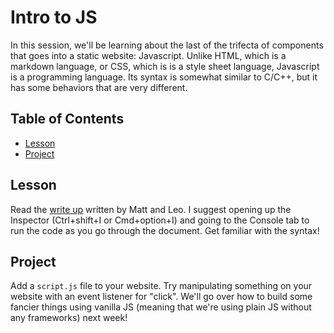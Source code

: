 # Intro to JS

In this session, we'll be learning about the last of the trifecta of components that goes into a static website: Javascript. Unlike HTML, which is a markdown language, or CSS, which is is a style sheet language, Javascript is a programming language. Its syntax is somewhat similar to C/C++, but it has some behaviors that are very different. 

## Table of Contents
- [Lesson](#lesson)
- [Project](#project)

## Lesson
Read the [write up](https://github.com/uclaacm/learning-lab-crash-course-su20/tree/master/03-intro-js) written by Matt and Leo. I suggest opening up the Inspector (Ctrl+shift+I or Cmd+option+I) and going to the Console tab to run the code as you go through the document. Get familiar with the syntax!

## Project
Add a `script.js` file to your website. Try manipulating something on your website with an event listener for "click". We'll go over how to build some fancier things using vanilla JS (meaning that we're using plain JS without any frameworks) next week!